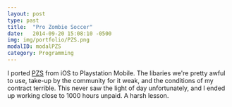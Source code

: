 ```yaml
---
layout: post
type: past
title:  "Pro Zombie Soccer"
date:   2014-09-20 15:08:10 -0500
img: img/portfolio/PZS.png
modalID: modalPZS
category: Programming
---
```


I ported [PZS][pzs-link] from iOS to Playstation Mobile. The libaries we're pretty awful to use, take-up by the community for it weak, and the conditions of my contract terrible. This never saw the light of day unfortunately, and I ended up working close to 1000 hours unpaid. A harsh lesson.

[pzs-link]: http://www.prozombiesoccer.com/
